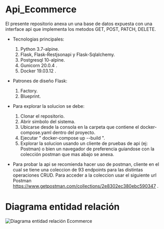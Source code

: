 # Api_Ecommerce

El presente repositorio anexa un una base de datos expuesta con una interface api que implementa los metodos GET, POST, PATCH, DELETE.

- Tecnologias principales:
   1. Python 3.7-alpine.
   2. Flask, Flask-Restjsonapi y Flask-Sqlalchemy.
   3. Postgresql 10-alpine.
   4. Gunicorn 20.0.4 .
   4. Docker 19.03.12 .
 
- Patrones de diseño Flask:
  1. Factory.
  2. Blueprint.

- Para explorar la solucion se debe:
    1. Clonar el repositorio.
    2. Abrir simbolo del sistema.
    3. Ubicarse desde la consola en la carpeta que contiene el docker-compose.yaml dentro del proyecto.
    4. Ejecutar " docker-compose up --build ".
    5. Explorar la solucion usando un cliente de pruebas de api (ej: Postman) o bien un navegador de preferencia guiandose con la colección postman que mas abajo se anexa.
    
- Para probar la api se recomienda hacer uso de postman, cliente en el cual se tiene una coleccion de 93 endpoints para las distintas operaciones CRUD. Para acceder a la coleccion
  usar el siguiente url Postman https://www.getpostman.com/collections/2e8302ec380ebc590347 .
 
 # Diagrama entidad relación
 ![Diagrama entidad relación Ecommerce](https://github.com/ManuelSBZ/backend/blob/master/ecommerce.png)

